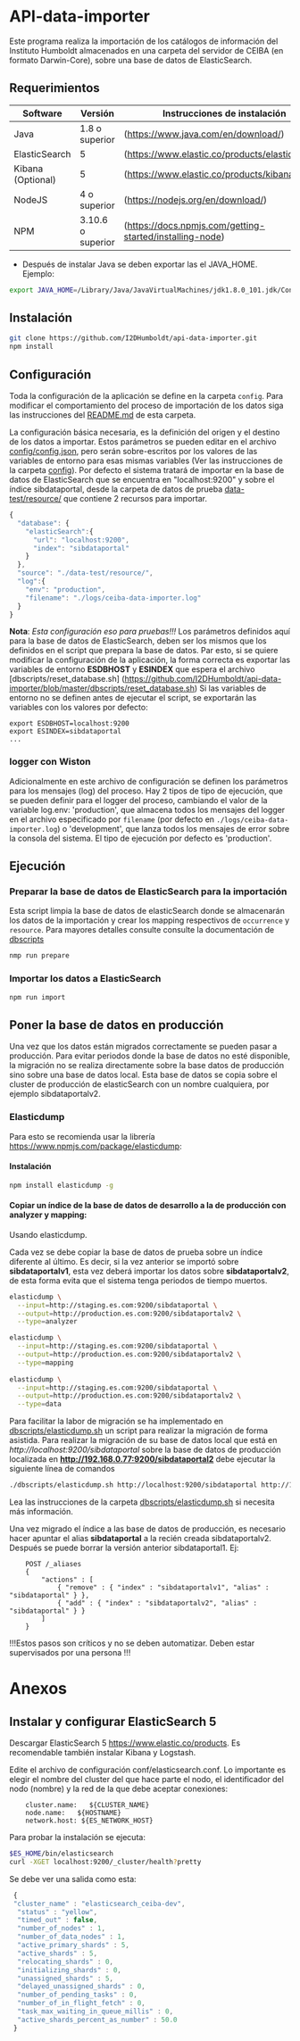 # API-data-importer

Este programa realiza la importación de los catálogos de información del Instituto Humboldt almacenados en una carpeta
del servidor de CEIBA (en formato Darwin-Core), sobre una base de datos de ElasticSearch.

## Requerimientos

Software  | Versión | Instrucciones de instalación
------------- | ------------- | -------------
Java | 1.8 o superior | (https://www.java.com/en/download/)
ElasticSearch | 5 | (https://www.elastic.co/products/elasticsearch)
Kibana (Optional) | 5 | (https://www.elastic.co/products/kibana)
NodeJS | 4 o superior | (https://nodejs.org/en/download/)
NPM | 3.10.6 o superior | (https://docs.npmjs.com/getting-started/installing-node)

* Después de instalar Java se deben exportar las el JAVA_HOME. Ejemplo:

``` bash
export JAVA_HOME=/Library/Java/JavaVirtualMachines/jdk1.8.0_101.jdk/Contents/Home/jre/
```

## Instalación

``` bash
git clone https://github.com/I2DHumboldt/api-data-importer.git
npm install
```

## Configuración

Toda la configuración de la aplicación se define en la carpeta `config`. Para modificar el comportamiento del proceso de 
importación de los datos siga las instrucciones del [README.md](https://github.com/I2DHumboldt/api-data-importer/tree/master/config) de esta carpeta. 

La configuración básica necesaria, es la definición del origen y el destino de los datos a importar. Estos parámetros se 
pueden editar en el archivo [config/config.json](config/config.json), pero serán sobre-escritos por los valores de las variables de 
entorno para esas mismas variables (Ver las instrucciones de la carpeta [config](https://github.com/I2DHumboldt/api-data-importer/tree/master/config)).
Por defecto el sistema tratará de importar en la base de datos de ElasticSearch que se encuentra en "localhost:9200" y sobre el índice 
sibdataportal, desde la carpeta de datos de prueba [data-test/resource/](data-test/resource/) que contiene 2 recursos para importar.

``` js
{
  "database": {
    "elasticSearch":{
      "url": "localhost:9200",
      "index": "sibdataportal"
    }
  },
  "source": "./data-test/resource/",
  "log":{
    "env": "production",
    "filename": "./logs/ceiba-data-importer.log"
  }
}
```

**Nota**: _Esta configuración eso para pruebas!!!_
Los parámetros definidos aquí para la base de datos de ElasticSearch, deben ser los mismos que los definidos en el script que prepara la base de datos. 
Par esto, si se quiere modificar la configuración de la aplicación, la forma correcta es exportar las variables de entorno **ESDBHOST** y  **ESINDEX** que espera el archivo [dbscripts/reset_database.sh] (https://github.com/I2DHumboldt/api-data-importer/blob/master/dbscripts/reset_database.sh) 
Si las variables de entorno no se definen antes de ejecutar el script, se exportarán las variables con los valores por defecto:

```
export ESDBHOST=localhost:9200
export ESINDEX=sibdataportal
...
```

### logger con Wiston

Adicionalmente en este archivo de configuración se definen los parámetros para los mensajes (log) del proceso. 
Hay 2 tipos de tipo de ejecución, que se pueden definir para el logger del proceso, cambiando el valor de la variable 
log.env: 'production', que almacena todos los mensajes del logger en el archivo especificado por `filename` (por defecto 
en `./logs/ceiba-data-importer.log`) o 'development', que lanza todos los mensajes de error sobre la consola del sistema. 
El tipo de ejecución por defecto es 'production'. 

## Ejecución

### Preparar la base de datos de ElasticSearch para la importación

Esta script limpia la base de datos de elasticSearch donde se almacenarán los datos de la importación y crear los mapping respectivos de `occurrence` y `resource`. Para mayores detalles consulte consulte la documentación de [dbscripts](dbscripts)

``` bash
nmp run prepare
```

### Importar los datos a ElasticSearch

``` bash
npm run import
```

## Poner la base de datos en producción

Una vez que los datos están migrados correctamente se pueden pasar a producción. Para evitar periodos donde la base de 
datos no esté disponible, la migración no se realiza directamente sobre la base datos de producción sino sobre una base 
de datos local. Esta base de datos se copia sobre el cluster de producción de elasticSearch con un nombre cualquiera, 
por ejemplo sibdataportalv2.

### Elasticdump

Para esto se recomienda usar la librería https://www.npmjs.com/package/elasticdump:

#### Instalación

``` bash
npm install elasticdump -g
```

#### Copiar un índice de la base de datos de desarrollo a la de producción con analyzer y mapping:

Usando elasticdump. 

Cada vez se debe copiar la base de datos de prueba sobre un índice diferente al último. Es decir, si la vez 
anterior se importó sobre **sibdataportalv1**, esta vez deberá importar los datos sobre **sibdataportalv2**,
de esta forma evita que el sistema tenga periodos de tiempo muertos.


``` bash
elasticdump \
  --input=http://staging.es.com:9200/sibdataportal \
  --output=http://production.es.com:9200/sibdataportalv2 \
  --type=analyzer

elasticdump \
  --input=http://staging.es.com:9200/sibdataportal \
  --output=http://production.es.com:9200/sibdataportalv2 \
  --type=mapping
  
elasticdump \
  --input=http://staging.es.com:9200/sibdataportal \
  --output=http://production.es.com:9200/sibdataportalv2 \
  --type=data
```

Para facilitar la labor de migración se ha implementado en [dbscripts/elasticdump.sh](dbscripts/elasticdump.sh) un
script para realizar la migración de forma asistida. 
Para realizar la migración de su base de datos local que está en _http://localhost:9200/sibdataportal_ sobre la base de 
datos de producción localizada en __http://192.168.0.77:9200/sibdataportal2__ debe ejecutar la siguiente línea de comandos
 

``` bash
./dbscripts/elasticdump.sh http://localhost:9200/sibdataportal http://192.168.0.77:9200/sibdataportal2
```
Lea las instrucciones de la carpeta [dbscripts/elasticdump.sh](dbscripts/elasticdump.sh) si necesita más información.

Una vez migrado el índice a las base de datos de producción, es necesario hacer apuntar el alias **sibdataportal** 
a la recién creada sibdataportalv2. Después se puede borrar la versión anterior sibdataportal1. Ej:

```
	POST /_aliases
	{
	    "actions" : [
	        { "remove" : { "index" : "sibdataportalv1", "alias" : "sibdataportal" } },
	        { "add" : { "index" : "sibdataportalv2", "alias" : "sibdataportal" } }
	    ]
	}
```

!!!Estos pasos son críticos y no se deben automatizar. Deben estar supervisados por una persona !!!

# Anexos

## Instalar y configurar ElasticSearch 5

Descargar ElasticSearch 5 https://www.elastic.co/products. Es recomendable también instalar Kibana y Logstash.

Edite el archivo de configuración conf/elasticsearch.conf. Lo importante es elegir el nombre del cluster del que hace parte el nodo, el identificador del nodo (nombre) y la red de la que debe aceptar conexiones:

```
	cluster.name:   ${CLUSTER_NAME}
	node.name:   ${HOSTNAME}
	network.host: ${ES_NETWORK_HOST}
```

Para probar la instalación se ejecuta:

``` bash
$ES_HOME/bin/elasticsearch
curl -XGET localhost:9200/_cluster/health?pretty
```
 
Se debe ver una salida como esta:

``` js
 {
 "cluster_name" : "elasticsearch_ceiba-dev",
  "status" : "yellow",
  "timed_out" : false,
  "number_of_nodes" : 1,
  "number_of_data_nodes" : 1,
  "active_primary_shards" : 5,
  "active_shards" : 5,
  "relocating_shards" : 0,
  "initializing_shards" : 0,
  "unassigned_shards" : 5,
  "delayed_unassigned_shards" : 0,
  "number_of_pending_tasks" : 0,
  "number_of_in_flight_fetch" : 0,
  "task_max_waiting_in_queue_millis" : 0,
  "active_shards_percent_as_number" : 50.0
 }
 ```
